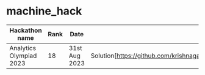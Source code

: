 # machine_hack

| Hackathon name | Rank | Date  | Solution & Approach | 
| ---------------|------|------|-----------------------|
| Analytics Olympiad 2023 | 18 | 31st Aug 2023|Solution[https://github.com/krishnaganesh007/machine_hack/tree/main/customer_loan_defaulter_prediction]|